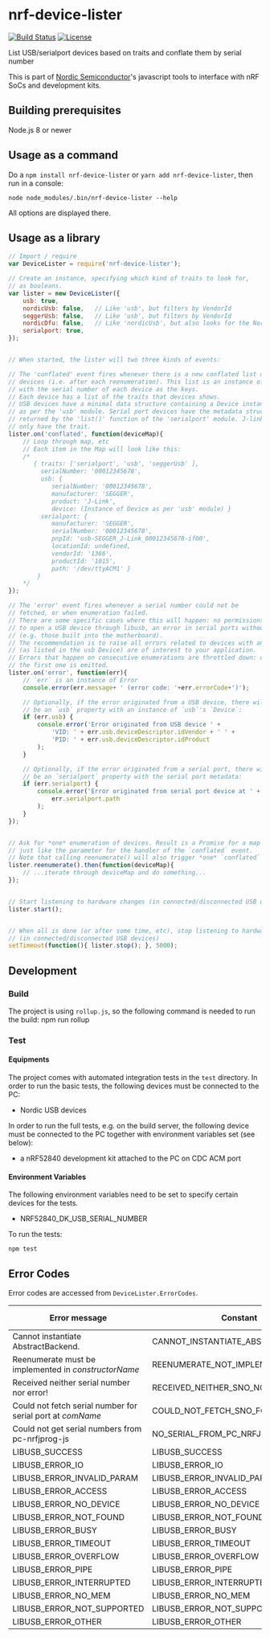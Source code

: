 
# nrf-device-lister

[![Build Status](https://dev.azure.com/NordicSemiconductor/Wayland/_apis/build/status/nrf-device-lister-js?branchName=master)](https://dev.azure.com/NordicSemiconductor/Wayland/_build/latest?definitionId=13&branchName=master)
[![License](https://img.shields.io/badge/license-Modified%20BSD%20License-blue.svg)](LICENSE)

List USB/serialport devices based on traits and conflate them by serial number

This is part of [Nordic Semiconductor](http://www.nordicsemi.com/)'s javascript tools to
interface with nRF SoCs and development kits.

## Building prerequisites

Node.js 8 or newer

## Usage as a command

Do a `npm install nrf-device-lister` or `yarn add nrf-device-lister`, then run in a console:

`node node_modules/.bin/nrf-device-lister --help`

All options are displayed there.


## Usage as a library


```js
// Import / require
var DeviceLister = require('nrf-device-lister');

// Create an instance, specifying which kind of traits to look for,
// as booleans.
var lister = new DeviceLister({
    usb: true,
    nordicUsb: false,   // Like 'usb', but filters by VendorId
    seggerUsb: false,   // Like 'usb', but filters by VendorId
    nordicDfu: false,   // Like 'nordicUsb', but also looks for the Nordic DFU trigger interface
    serialport: true,
});


// When started, the lister will two three kinds of events:

// The 'conflated' event fires whenever there is a new conflated list of
// devices (i.e. after each reenumeration). This list is an instance of Map,
// with the serial number of each device as the keys.
// Each device has a list of the traits that devices shows.
// USB devices have a minimal data structure containing a Device instance,
// as per the 'usb' module. Serial port devices have the metadata structure
// returned by the 'list()' function of the 'serialport' module. J-link probes
// only have the trait.
lister.on('conflated', function(deviceMap){
    // Loop through map, etc
    // Each item in the Map will look like this:
    /*
       { traits: ['serialport', 'usb', 'seggerUsb' ],
         serialNumber: '00012345678',
         usb: {
            serialNumber: '00012345678',
            manufacturer: 'SEGGER',
            product: 'J-Link',
            device: (Instance of Device as per 'usb' module) }
         serialport: {
            manufacturer: 'SEGGER',
            serialNumber: '00012345678',
            pnpId: 'usb-SEGGER_J-Link_00012345678-if00',
            locationId: undefined,
            vendorId: '1366',
            productId: '1015',
            path: '/dev/ttyACM1' }
        }
    */
});

// The 'error' event fires whenever a serial number could not be
// fetched, or when enumeration failed.
// There are some specific cases where this will happen: no permissions
// to open a USB device through libusb, an error in serial ports without a serial number
// (e.g. those built into the motherboard).
// The recommendation is to raise all errors related to devices with any USB trait only if their Product ID/Vendor ID
// (as listed in the usb Device) are of interest to your application.
// Errors that happen on consecutive enumerations are throttled down: only
// the first one is emitted.
lister.on('error', function(err){
    // `err` is an instance of Error
    console.error(err.message+ ' (error code: '+err.errorCode+')');

    // Optionally, if the error originated from a USB device, there will
    // be an `usb` property with an instance of `usb`'s `Device`:
    if (err.usb) {
        console.error('Error originated from USB device ' +
            'VID: ' + err.usb.deviceDescriptor.idVendor + ' ' +
            'PID: ' + err.usb.deviceDescriptor.idProduct
        );
    }

    // Optionally, if the error originated from a serial port, there will
    // be an `serialport` property with the serial port metadata:
    if (err.serialport) {
        console.error('Error originated from serial port device at ' +
            err.serialport.path
        );
    }
});


// Ask for *one* enumeration of devices. Result is a Promise for a map of devices,
// just like the parameter for the handler of the `conflated` event.
// Note that calling reenumerate() will also trigger *one* `conflated` event.
lister.reenumerate().then(function(deviceMap){
    // ...iterate through deviceMap and do something...
});


// Start listening to hardware changes (in connected/disconnected USB devices).
lister.start();


// When all is done (or after some time, etc), stop listening to hardware changes
// (in connected/disconnected USB devices)
setTimeout(function(){ lister.stop(); }, 5000);

```

## Development

### Build

The project is using `rollup.js`, so the following command is needed to run the build:
    npm run rollup


### Test

#### Equipments

The project comes with automated integration tests in the `test` directory.
In order to run the basic tests, the following devices must be connected to the PC:
* Nordic USB devices

In order to run the full tests, e.g. on the build server,
the following device must be connected to the PC together with environment variables set (see below):
* a nRF52840 development kit attached to the PC on CDC ACM port

#### Environment Variables

The following environment variables need to be set to specify certain devices for the tests.
* NRF52840_DK_USB_SERIAL_NUMBER

To run the tests:

    npm test

## Error Codes

Error codes are accessed from `DeviceLister.ErrorCodes`.

Error message                                                   |Constant                          | Error code
----------------------------------------------------------------|----------------------------------|-------------
Cannot instantiate AbstractBackend.                             |CANNOT_INSTANTIATE_ABSTRACTBACKEND| 0
Reenumerate must be implemented in _constructorName_            |REENUMERATE_NOT_IMPLEMENTED       | 1
Received neither serial number nor error!                       |RECEIVED_NEITHER_SNO_NOR_ERROR    | 2
Could not fetch serial number for serial port at _comName_      |COULD_NOT_FETCH_SNO_FOR_PORT      | 3
Could not get serial numbers from pc-nrfjprog-js                |NO_SERIAL_FROM_PC_NRFJPROGJS      | 10
LIBUSB_SUCCESS                                                  |LIBUSB_SUCCESS                    | 100
LIBUSB_ERROR_IO                                                 |LIBUSB_ERROR_IO                   | 101
LIBUSB_ERROR_INVALID_PARAM                                      |LIBUSB_ERROR_INVALID_PARAM        | 102
LIBUSB_ERROR_ACCESS                                             |LIBUSB_ERROR_ACCESS               | 103
LIBUSB_ERROR_NO_DEVICE                                          |LIBUSB_ERROR_NO_DEVICE            | 104
LIBUSB_ERROR_NOT_FOUND                                          |LIBUSB_ERROR_NOT_FOUND            | 105
LIBUSB_ERROR_BUSY                                               |LIBUSB_ERROR_BUSY                 | 106
LIBUSB_ERROR_TIMEOUT                                            |LIBUSB_ERROR_TIMEOUT              | 107
LIBUSB_ERROR_OVERFLOW                                           |LIBUSB_ERROR_OVERFLOW             | 108
LIBUSB_ERROR_PIPE                                               |LIBUSB_ERROR_PIPE                 | 109
LIBUSB_ERROR_INTERRUPTED                                        |LIBUSB_ERROR_INTERRUPTED          | 110
LIBUSB_ERROR_NO_MEM                                             |LIBUSB_ERROR_NO_MEM               | 111
LIBUSB_ERROR_NOT_SUPPORTED                                      |LIBUSB_ERROR_NOT_SUPPORTED        | 112
LIBUSB_ERROR_OTHER                                              |LIBUSB_ERROR_OTHER                | 113

